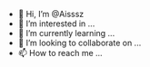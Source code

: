 - 👋 Hi, I’m @Aisssz
- 👀 I’m interested in ...
- 🌱 I’m currently learning ...
- 💞️ I’m looking to collaborate on ...
- 📫 How to reach me ...

<!---
Aisssz/Aisssz is a ✨ special ✨ repository because its `README.md` (this file) appears on your GitHub profile.
You can click the Preview link to take a look at your changes.
--->
